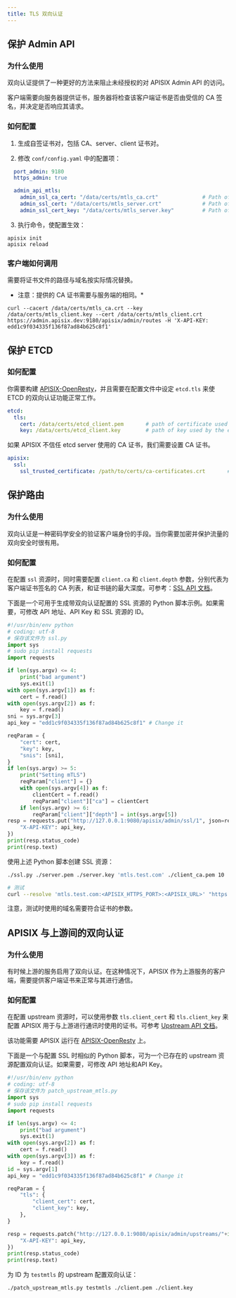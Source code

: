 ```yaml
---
title: TLS 双向认证
---
```


<!--
#
# Licensed to the Apache Software Foundation (ASF) under one or more
# contributor license agreements.  See the NOTICE file distributed with
# this work for additional information regarding copyright ownership.
# The ASF licenses this file to You under the Apache License, Version 2.0
# (the "License"); you may not use this file except in compliance with
# the License.  You may obtain a copy of the License at
#
#     http://www.apache.org/licenses/LICENSE-2.0
#
# Unless required by applicable law or agreed to in writing, software
# distributed under the License is distributed on an "AS IS" BASIS,
# WITHOUT WARRANTIES OR CONDITIONS OF ANY KIND, either express or implied.
# See the License for the specific language governing permissions and
# limitations under the License.
#
-->

## 保护 Admin API

### 为什么使用

双向认证提供了一种更好的方法来阻止未经授权的对 APISIX Admin API 的访问。

客户端需要向服务器提供证书，服务器将检查该客户端证书是否由受信的 CA 签名，并决定是否响应其请求。

### 如何配置

1. 生成自签证书对，包括 CA、server、client 证书对。

2. 修改 `conf/config.yaml` 中的配置项：

```yaml
  port_admin: 9180
  https_admin: true

  admin_api_mtls:
    admin_ssl_ca_cert: "/data/certs/mtls_ca.crt"              # Path of your self-signed ca cert.
    admin_ssl_cert: "/data/certs/mtls_server.crt"             # Path of your self-signed server side cert.
    admin_ssl_cert_key: "/data/certs/mtls_server.key"         # Path of your self-signed server side key.
```

3. 执行命令，使配置生效：

```shell
apisix init
apisix reload
```

### 客户端如何调用

需要将证书文件的路径与域名按实际情况替换。

* 注意：提供的 CA 证书需要与服务端的相同。*

```shell
curl --cacert /data/certs/mtls_ca.crt --key /data/certs/mtls_client.key --cert /data/certs/mtls_client.crt  https://admin.apisix.dev:9180/apisix/admin/routes -H 'X-API-KEY: edd1c9f034335f136f87ad84b625c8f1'
```

## 保护 ETCD

### 如何配置

你需要构建 [APISIX-OpenResty](./how-to-build.md#步骤6为-apache-apisix-构建-openresty)，并且需要在配置文件中设定 `etcd.tls` 来使 ETCD 的双向认证功能正常工作。

```yaml
etcd:
  tls:
    cert: /data/certs/etcd_client.pem       # path of certificate used by the etcd client
    key: /data/certs/etcd_client.key        # path of key used by the etcd client
```

如果 APISIX 不信任 etcd server 使用的 CA 证书，我们需要设置 CA 证书。

```yaml
apisix:
  ssl:
    ssl_trusted_certificate: /path/to/certs/ca-certificates.crt       # path of CA certificate used by the etcd server
```

## 保护路由

### 为什么使用

双向认证是一种密码学安全的验证客户端身份的手段。当你需要加密并保护流量的双向安全时很有用。

### 如何配置

在配置 `ssl` 资源时，同时需要配置 `client.ca` 和 `client.depth` 参数，分别代表为客户端证书签名的 CA 列表，和证书链的最大深度。可参考：[SSL API 文档](./admin-api.md#ssl)。

下面是一个可用于生成带双向认证配置的 SSL 资源的 Python 脚本示例。如果需要，可修改 API 地址、API Key 和 SSL 资源的 ID。

```py
#!/usr/bin/env python
# coding: utf-8
# 保存该文件为 ssl.py
import sys
# sudo pip install requests
import requests

if len(sys.argv) <= 4:
    print("bad argument")
    sys.exit(1)
with open(sys.argv[1]) as f:
    cert = f.read()
with open(sys.argv[2]) as f:
    key = f.read()
sni = sys.argv[3]
api_key = "edd1c9f034335f136f87ad84b625c8f1" # Change it

reqParam = {
    "cert": cert,
    "key": key,
    "snis": [sni],
}
if len(sys.argv) >= 5:
    print("Setting mTLS")
    reqParam["client"] = {}
    with open(sys.argv[4]) as f:
        clientCert = f.read()
        reqParam["client"]["ca"] = clientCert
    if len(sys.argv) >= 6:
        reqParam["client"]["depth"] = int(sys.argv[5])
resp = requests.put("http://127.0.0.1:9080/apisix/admin/ssl/1", json=reqParam, headers={
    "X-API-KEY": api_key,
})
print(resp.status_code)
print(resp.text)
```

使用上述 Python 脚本创建 SSL 资源：

```bash
./ssl.py ./server.pem ./server.key 'mtls.test.com' ./client_ca.pem 10

# 测试
curl --resolve 'mtls.test.com:<APISIX_HTTPS_PORT>:<APISIX_URL>' "https://<APISIX_URL>:<APISIX_HTTPS_PORT>/hello" -k --cert ./client.pem --key ./client.key
```

注意，测试时使用的域名需要符合证书的参数。

## APISIX 与上游间的双向认证

### 为什么使用

有时候上游的服务启用了双向认证。在这种情况下，APISIX 作为上游服务的客户端，需要提供客户端证书来正常与其进行通信。

### 如何配置

在配置 upstream 资源时，可以使用参数 `tls.client_cert` 和 `tls.client_key` 来配置 APISIX 用于与上游进行通讯时使用的证书。可参考 [Upstream API 文档](./admin-api.md#upstream)。

该功能需要 APISIX 运行在 [APISIX-OpenResty](./how-to-build.md#步骤6为-apache-apisix-构建-openresty) 上。

下面是一个与配置 SSL 时相似的 Python 脚本，可为一个已存在的 upstream 资源配置双向认证。如果需要，可修改 API 地址和API Key。

```python
#!/usr/bin/env python
# coding: utf-8
# 保存该文件为 patch_upstream_mtls.py
import sys
# sudo pip install requests
import requests

if len(sys.argv) <= 4:
    print("bad argument")
    sys.exit(1)
with open(sys.argv[2]) as f:
    cert = f.read()
with open(sys.argv[3]) as f:
    key = f.read()
id = sys.argv[1]
api_key = "edd1c9f034335f136f87ad84b625c8f1" # Change it

reqParam = {
    "tls": {
        "client_cert": cert,
        "client_key": key,
    },
}

resp = requests.patch("http://127.0.0.1:9080/apisix/admin/upstreams/"+id, json=reqParam, headers={
    "X-API-KEY": api_key,
})
print(resp.status_code)
print(resp.text)
```

为 ID 为 `testmtls` 的 upstream 配置双向认证：

```bash
./patch_upstream_mtls.py testmtls ./client.pem ./client.key
```
